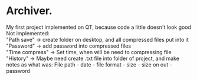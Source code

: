 # Archiver.
My first project implemented on QT, because code a little doesn't look good                                                                           
Not implemented:                                                                
"Path save" -> create folder on desktop, and all compressed files put into it  
"Password" -> add password into compressed files                                 
"Time compress" -> Set time, when will be need to compressing file          
"History" -> Maybe need create .txt file into folder of project, and make notes as what was: File path - date - file format - size - size on out - password
